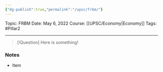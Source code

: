 ```yaml
---
{"dg-publish":true,"permalink":"/upsc/frbm/"}
---
```


Topic: FRBM
Date: May 6, 2022
Course: [[UPSC/Economy\|Economy]]
Tags: #Pillar2 

---

> [!Question]
> Here is something! 


### Notes
- Item



